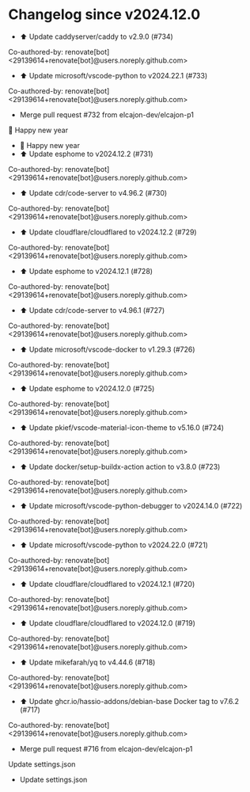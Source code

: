 # Changelog since v2024.12.0
- ⬆️ Update caddyserver/caddy to v2.9.0 (#734)

Co-authored-by: renovate[bot] <29139614+renovate[bot]@users.noreply.github.com> 
- ⬆️ Update microsoft/vscode-python to v2024.22.1 (#733)

Co-authored-by: renovate[bot] <29139614+renovate[bot]@users.noreply.github.com> 
- Merge pull request #732 from elcajon-dev/elcajon-p1

🎉 Happy new year 
- 🎉 Happy new year 
- ⬆️ Update esphome to v2024.12.2 (#731)

Co-authored-by: renovate[bot] <29139614+renovate[bot]@users.noreply.github.com> 
- ⬆️ Update cdr/code-server to v4.96.2 (#730)

Co-authored-by: renovate[bot] <29139614+renovate[bot]@users.noreply.github.com> 
- ⬆️ Update cloudflare/cloudflared to v2024.12.2 (#729)

Co-authored-by: renovate[bot] <29139614+renovate[bot]@users.noreply.github.com> 
- ⬆️ Update esphome to v2024.12.1 (#728)

Co-authored-by: renovate[bot] <29139614+renovate[bot]@users.noreply.github.com> 
- ⬆️ Update cdr/code-server to v4.96.1 (#727)

Co-authored-by: renovate[bot] <29139614+renovate[bot]@users.noreply.github.com> 
- ⬆️ Update microsoft/vscode-docker to v1.29.3 (#726)

Co-authored-by: renovate[bot] <29139614+renovate[bot]@users.noreply.github.com> 
- ⬆️ Update esphome to v2024.12.0 (#725)

Co-authored-by: renovate[bot] <29139614+renovate[bot]@users.noreply.github.com> 
- ⬆️ Update pkief/vscode-material-icon-theme to v5.16.0 (#724)

Co-authored-by: renovate[bot] <29139614+renovate[bot]@users.noreply.github.com> 
- ⬆️ Update docker/setup-buildx-action action to v3.8.0 (#723)

Co-authored-by: renovate[bot] <29139614+renovate[bot]@users.noreply.github.com> 
- ⬆️ Update microsoft/vscode-python-debugger to v2024.14.0 (#722)

Co-authored-by: renovate[bot] <29139614+renovate[bot]@users.noreply.github.com> 
- ⬆️ Update microsoft/vscode-python to v2024.22.0 (#721)

Co-authored-by: renovate[bot] <29139614+renovate[bot]@users.noreply.github.com> 
- ⬆️ Update cloudflare/cloudflared to v2024.12.1 (#720)

Co-authored-by: renovate[bot] <29139614+renovate[bot]@users.noreply.github.com> 
- ⬆️ Update cloudflare/cloudflared to v2024.12.0 (#719)

Co-authored-by: renovate[bot] <29139614+renovate[bot]@users.noreply.github.com> 
- ⬆️ Update mikefarah/yq to v4.44.6 (#718)

Co-authored-by: renovate[bot] <29139614+renovate[bot]@users.noreply.github.com> 
- ⬆️ Update ghcr.io/hassio-addons/debian-base Docker tag to v7.6.2 (#717)

Co-authored-by: renovate[bot] <29139614+renovate[bot]@users.noreply.github.com> 
- Merge pull request #716 from elcajon-dev/elcajon-p1

Update settings.json 
- Update settings.json 

